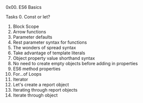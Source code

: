 0x00. ES6 Basics

Tasks
0. Const or let?
1. Block Scope
2. Arrow functions
3. Parameter defaults
4. Rest parameter syntax for functions
5. The wonders of spread syntax
6. Take advantage of template literals
7. Object property value shorthand syntax
8. No need to create empty objects before adding in properties
9. ES6 method properties
10. For...of Loops
11. Iterator
12. Let's create a report object
13. Iterating through report objects
14. Iterate through object

